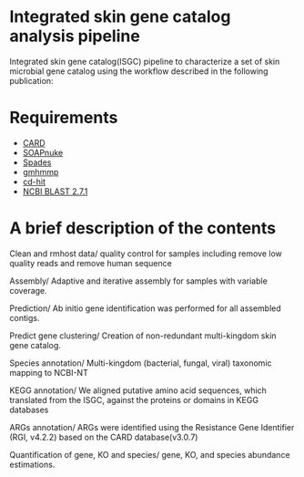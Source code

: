 # Integrated skin gene catalog analysis pipeline
Integrated skin gene catalog(ISGC) pipeline to characterize a set of skin microbial gene catalog using the workflow described in the following publication:

# Requirements

- [CARD](https://card.mcmaster.ca/)
- [SOAPnuke](http://manpages.ubuntu.com/manpages/cosmic/man1/soap.1.html)
- [Spades](https://github.com/ablab/spades)
- [gmhmmp](http://exon.gatech.edu/license_download.cgi)
- [cd-hit](http://manpages.ubuntu.com/manpages/bionic/man1/cd-hit-para.1.html)
- [NCBI BLAST 2.7.1](https://blast.ncbi.nlm.nih.gov/Blast.cgi)

# A brief description of the contents
Clean and rmhost data/
quality control for samples including remove low quality reads and remove human sequence

Assembly/
Adaptive and iterative assembly for samples with variable coverage.

Prediction/
Ab initio gene identification was performed for all assembled contigs. 

Predict gene clustering/
Creation of non-redundant multi-kingdom skin gene catalog.

Species annotation/
Multi-kingdom (bacterial, fungal, viral) taxonomic mapping to NCBI-NT

KEGG annotation/
We aligned putative amino acid sequences, which translated from the ISGC, against the proteins or domains in KEGG databases

ARGs annotation/
ARGs were identified using the Resistance Gene Identifier (RGI, v4.2.2) based on the CARD database(v3.0.7)

Quantification of gene, KO and species/
gene, KO, and species abundance estimations.


